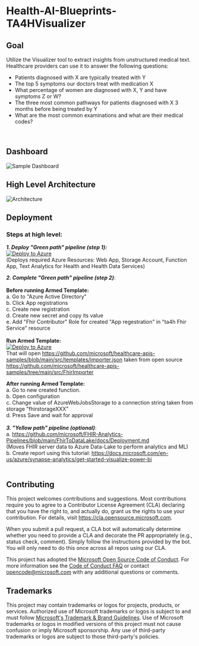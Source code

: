 # Health-AI-Blueprints-TA4HVisualizer

## Goal
Utilize the Visualizer tool to extract insights from unstructured medical text. Healthcare providers can use it to answer the following questions:

* Patients diagnosed with X are typically treated with Y
* The top 5 symptoms our doctors treat with medication X
* What percentage of women are diagnosed with X, Y and have symptoms Z or W?
* The three most common pathways for patients diagnosed with X 3 months before being treated by Y
* What are the most common examinations and what are their medical codes?
 <br>


## Dashboard
![Sample Dashboard](https://github.com/microsoft/Health-AI-Blueprints-TA4HVisualizer/blob/main/img11.png)

## High Level Architecture
![Architecture](https://github.com/microsoft/Health-AI-Blueprints-TA4HVisualizer/blob/main/img12.png)

## Deployment

### Steps at high level:
***1. Deploy "Green path" pipeline (step 1):***<br>
[![Deploy to Azure](https://aka.ms/deploytoazurebutton)](https://portal.azure.com/#create/Microsoft.Template/uri/https%3A%2F%2Fraw.githubusercontent.com%2Fmicrosoft%2FHealth-AI-Blueprints-TA4HVisualizer%2Fmain%2Fazuredeploy.json)
<br>(Deploys required Azure Resources: Web App, Storage Account, Function App, Text Analytics for Health and Health Data Services)<br>

***2. Complete "Green path" pipeline (step 2)***:<br>
<br>
**Before running Armed Template:**<br>
a. Go to "Azure Active Directory"<br>
b. Click App registrations<br>
c. Create new registration<br>
d. Create new secret and copy its value<br>
e. Add "Fhir Contributor" Role for created "App regestration" in "ta4h Fhir Service" resource<br>
<br>
**Run Armed Template:**<br>
[![Deploy to Azure](https://aka.ms/deploytoazurebutton)](https://portal.azure.com/#create/Microsoft.Template/uri/https%3A%2F%2Fraw.githubusercontent.com%2Fmicrosoft%2Fhealthcare-apis-samples%2Fblob%2Fmain%2Fsrc%2Ftemplates%2Fimporter.json)<br>
That will open https://github.com/microsoft/healthcare-apis-samples/blob/main/src/templates/importer.json taken from open source 
https://github.com/microsoft/healthcare-apis-samples/tree/main/src/FhirImporter
<br>

**After running Armed Template:**<br>
a. Go to new created function.<br>
b. Open configuration<br>
c. Change value of AzureWebJobsStorage to a connection string taken from storage "fhirstorageXXX"<br>
d. Press Save and wait for approval<br>
<br>
***3. "Yellow path" pipeline (optional)***:<br>
a. https://github.com/microsoft/FHIR-Analytics-Pipelines/blob/main/FhirToDataLake/docs/Deployment.md
<br>
(Moves FHIR server data to Azure Data-Lake to perform analytics and ML)<br>
b. Create report using this tutorial: https://docs.microsoft.com/en-us/azure/synapse-analytics/get-started-visualize-power-bi<br>
<br>
## Contributing
This project welcomes contributions and suggestions.  Most contributions require you to agree to a
Contributor License Agreement (CLA) declaring that you have the right to, and actually do, grant us
the rights to use your contribution. For details, visit https://cla.opensource.microsoft.com.

When you submit a pull request, a CLA bot will automatically determine whether you need to provide
a CLA and decorate the PR appropriately (e.g., status check, comment). Simply follow the instructions
provided by the bot. You will only need to do this once across all repos using our CLA.

This project has adopted the [Microsoft Open Source Code of Conduct](https://opensource.microsoft.com/codeofconduct/).
For more information see the [Code of Conduct FAQ](https://opensource.microsoft.com/codeofconduct/faq/) or
contact [opencode@microsoft.com](mailto:opencode@microsoft.com) with any additional questions or comments.

## Trademarks

This project may contain trademarks or logos for projects, products, or services. Authorized use of Microsoft 
trademarks or logos is subject to and must follow 
[Microsoft's Trademark & Brand Guidelines](https://www.microsoft.com/en-us/legal/intellectualproperty/trademarks/usage/general).
Use of Microsoft trademarks or logos in modified versions of this project must not cause confusion or imply Microsoft sponsorship.
Any use of third-party trademarks or logos are subject to those third-party's policies.
